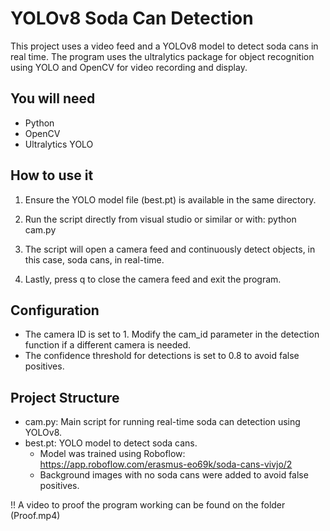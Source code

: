 # YOLOv8 Soda Can Detection
This project uses a video feed and a YOLOv8 model to detect soda cans in real time. The program uses the ultralytics package for object recognition using YOLO and OpenCV for video recording and display.

## You will need 
- Python 
- OpenCV 
- Ultralytics YOLO

## How to use it
1. Ensure the YOLO model file (best.pt) is available in the same directory. 

2. Run the script directly from visual studio or similar or with: python cam.py

3. The script will open a camera feed and continuously detect objects, in this case, soda cans, in real-time.
  
4. Lastly, press q to close the camera feed and exit the program.

## Configuration
- The  camera ID is set to 1. Modify the cam_id parameter in the detection function if a different camera is needed.
- The confidence threshold for detections is set to 0.8 to avoid false positives. 

## Project Structure
- cam.py: Main script for running real-time soda can detection using YOLOv8.
- best.pt: YOLO model to detect soda cans.
  * Model was trained using Roboflow: https://app.roboflow.com/erasmus-eo69k/soda-cans-vivjo/2
  * Background images with no soda cans were added to avoid false positives.

!! A video to proof the program working can be found on the folder (Proof.mp4)